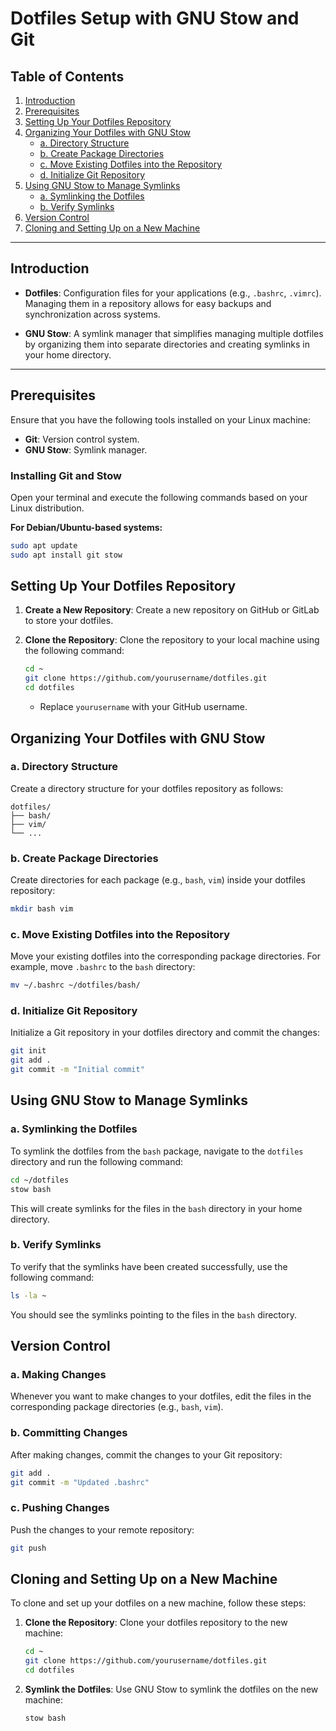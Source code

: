 # Dotfiles Setup with GNU Stow and Git

## Table of Contents

1. [Introduction](#introduction)
2. [Prerequisites](#prerequisites)
3. [Setting Up Your Dotfiles Repository](#setting-up-your-dotfiles-repository)
4. [Organizing Your Dotfiles with GNU Stow](#organizing-your-dotfiles-with-gnu-stow)
   - [a. Directory Structure](#a-directory-structure)
   - [b. Create Package Directories](#b-create-package-directories)
   - [c. Move Existing Dotfiles into the Repository](#c-move-existing-dotfiles-into-the-repository)
   - [d. Initialize Git Repository](#d-initialize-git-repository)
5. [Using GNU Stow to Manage Symlinks](#using-gnu-stow-to-manage-symlinks)
   - [a. Symlinking the Dotfiles](#a-symlinking-the-dotfiles)
   - [b. Verify Symlinks](#b-verify-symlinks)
6. [Version Control](#version-control)
7. [Cloning and Setting Up on a New Machine](#cloning-and-setting-up-on-a-new-machine)

---

## Introduction

- **Dotfiles**: Configuration files for your applications (e.g., `.bashrc`, `.vimrc`). Managing them in a repository allows for easy backups and synchronization across systems.
  
- **GNU Stow**: A symlink manager that simplifies managing multiple dotfiles by organizing them into separate directories and creating symlinks in your home directory.

---

## Prerequisites

Ensure that you have the following tools installed on your Linux machine:

- **Git**: Version control system.
- **GNU Stow**: Symlink manager.

### Installing Git and Stow

Open your terminal and execute the following commands based on your Linux distribution.

**For Debian/Ubuntu-based systems:**

```bash
sudo apt update
sudo apt install git stow
```

## Setting Up Your Dotfiles Repository

1. **Create a New Repository**: Create a new repository on GitHub or GitLab to store your dotfiles.

2. **Clone the Repository**: Clone the repository to your local machine using the following command:

   ```bash
   cd ~
   git clone https://github.com/yourusername/dotfiles.git
   cd dotfiles
   ```

   - Replace `yourusername` with your GitHub username.

## Organizing Your Dotfiles with GNU Stow

### a. Directory Structure

Create a directory structure for your dotfiles repository as follows:

```
dotfiles/
├── bash/
├── vim/
└── ...
```

### b. Create Package Directories

Create directories for each package (e.g., `bash`, `vim`) inside your dotfiles repository:

```bash
mkdir bash vim
```

### c. Move Existing Dotfiles into the Repository

Move your existing dotfiles into the corresponding package directories. For example, move `.bashrc` to the `bash` directory:

```bash
mv ~/.bashrc ~/dotfiles/bash/
```

### d. Initialize Git Repository

Initialize a Git repository in your dotfiles directory and commit the changes:

```bash
git init
git add .
git commit -m "Initial commit"
```

## Using GNU Stow to Manage Symlinks

### a. Symlinking the Dotfiles

To symlink the dotfiles from the `bash` package, navigate to the `dotfiles` directory and run the following command:

```bash
cd ~/dotfiles
stow bash
```

This will create symlinks for the files in the `bash` directory in your home directory.

### b. Verify Symlinks

To verify that the symlinks have been created successfully, use the following command:

```bash
ls -la ~
```

You should see the symlinks pointing to the files in the `bash` directory.

## Version Control

### a. Making Changes

Whenever you want to make changes to your dotfiles, edit the files in the corresponding package directories (e.g., `bash`, `vim`).

### b. Committing Changes

After making changes, commit the changes to your Git repository:

```bash
git add .
git commit -m "Updated .bashrc"
```

### c. Pushing Changes

Push the changes to your remote repository:

```bash
git push
```

## Cloning and Setting Up on a New Machine

To clone and set up your dotfiles on a new machine, follow these steps:

1. **Clone the Repository**: Clone your dotfiles repository to the new machine:

   ```bash
   cd ~
   git clone https://github.com/yourusername/dotfiles.git
   cd dotfiles
   ```

2. **Symlink the Dotfiles**: Use GNU Stow to symlink the dotfiles on the new machine:

   ```bash
   stow bash
   ```
